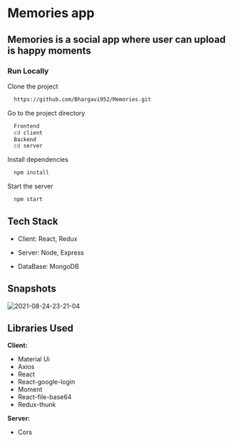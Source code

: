 # Memories app

## Memories is a social app where user can upload is happy moments
    
### Run Locally

Clone the project

```bash
  https://github.com/Bhargavi952/Memories.git
```

Go to the project directory
```bash
  Frontend
  cd client
  Backend
  cd server
```

Install dependencies

```bash
  npm install
```

Start the server

```bash
  npm start
  ```
## Tech Stack

- Client: React, Redux 

- Server:  Node, Express

- DataBase: MongoDB

## Snapshots

![2021-08-24-23-21-04](https://user-images.githubusercontent.com/77036158/130665521-b80e9451-7649-4c6f-9446-93cd8bff8358.png)

## Libraries Used

**Client:**
- Material Ui 
- Axios
- React
- React-google-login
- Moment
- React-file-base64
- Redux-thunk

**Server:** 
- Cors

